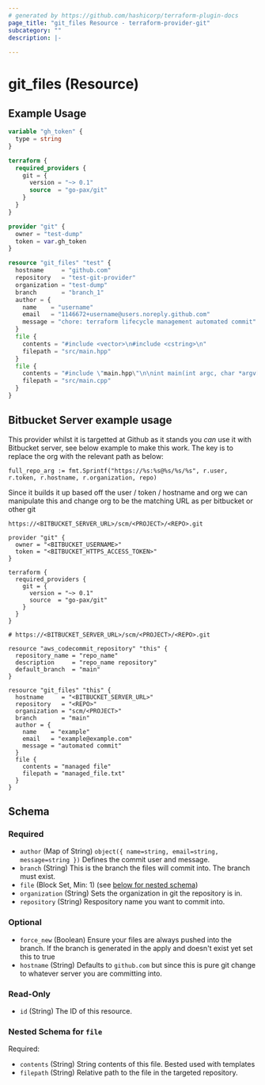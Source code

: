 ```yaml
---
# generated by https://github.com/hashicorp/terraform-plugin-docs
page_title: "git_files Resource - terraform-provider-git"
subcategory: ""
description: |-
  
---
```


# git_files (Resource)



## Example Usage

```terraform
variable "gh_token" {
  type = string
}

terraform {
  required_providers {
    git = {
      version = "~> 0.1"
      source  = "go-pax/git"
    }
  }
}

provider "git" {
  owner = "test-dump"
  token = var.gh_token
}

resource "git_files" "test" {
  hostname     = "github.com"
  repository   = "test-git-provider"
  organization = "test-dump"
  branch       = "branch_1"
  author = {
    name    = "username"
    email   = "1146672+username@users.noreply.github.com"
    message = "chore: terraform lifecycle management automated commit"
  }
  file {
    contents = "#include <vector>\n#include <cstring>\n"
    filepath = "src/main.hpp"
  }
  file {
    contents = "#include \"main.hpp\"\n\nint main(int argc, char *argv[])\n{\n\treturn 0;\n}\n"
    filepath = "src/main.cpp"
  }
}
```

## Bitbucket Server example usage


This provider whilst it is targetted at Github as it stands you *can* use it with Bitbucket server, see below example to make this work. The key is to replace the org with the relevant path as below:

`full_repo_arg := fmt.Sprintf("https://%s:%s@%s/%s/%s", r.user, r.token, r.hostname, r.organization, repo)`

Since it builds it up based off the user / token / hostname and org we can manipulate this and change org to be the matching URL as per bitbucket or other git

`https://<BITBUCKET_SERVER_URL>/scm/<PROJECT>/<REPO>.git`

```
provider "git" {
  owner = "<BITBUCKET_USERNAME>"
  token = "<BITBUCKET_HTTPS_ACCESS_TOKEN>"
}

terraform {
  required_providers {
    git = {
      version = "~> 0.1"
      source  = "go-pax/git"
    }
  }
}

# https://<BITBUCKET_SERVER_URL>/scm/<PROJECT>/<REPO>.git

resource "aws_codecommit_repository" "this" {
  repository_name = "repo_name"
  description     = "repo_name repository"
  default_branch  = "main"
}

resource "git_files" "this" {
  hostname     = "<BITBUCKET_SERVER_URL>"
  repository   = "<REPO>"
  organization = "scm/<PROJECT>"
  branch       = "main"
  author = {
    name    = "example"
    email   = "example@example.com"
    message = "automated commit"
  }
  file {
    contents = "managed file"
    filepath = "managed_file.txt"
  }
}
```

<!-- schema generated by tfplugindocs -->
## Schema

### Required

- `author` (Map of String) `object({ name=string, email=string, message=string })` Defines the commit user and message.
- `branch` (String) This is the branch the files will commit into. The branch must exist.
- `file` (Block Set, Min: 1) (see [below for nested schema](#nestedblock--file))
- `organization` (String) Sets the organization in git the repository is in.
- `repository` (String) Respository name you want to commit into.

### Optional

- `force_new` (Boolean) Ensure your files are always pushed into the branch. If the branch is generated in the apply and doesn't exist yet set this to true
- `hostname` (String) Defaults to `github.com` but since this is pure git change to whatever server you are committing into.

### Read-Only

- `id` (String) The ID of this resource.

<a id="nestedblock--file"></a>
### Nested Schema for `file`

Required:

- `contents` (String) String contents of this file. Bested used with templates
- `filepath` (String) Relative path to the file in the targeted repository.


